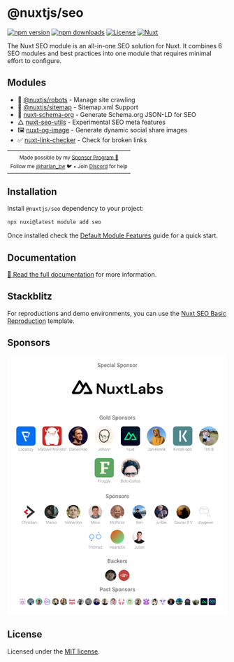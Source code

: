 <h1>@nuxtjs/seo</h1>

[![npm version][npm-version-src]][npm-version-href]
[![npm downloads][npm-downloads-src]][npm-downloads-href]
[![License][license-src]][license-href]
[![Nuxt][nuxt-src]][nuxt-href]

The Nuxt SEO module is an all-in-one SEO solution for Nuxt. It combines 6 SEO modules and best practices into one module that requires minimal effort to configure.

## Modules

- 🤖 [@nuxtjs/robots](https://github.com/nuxt-modules/robots) - Manage site crawling
- 📄 [@nuxtjs/sitemap](https://github.com/nuxt-modules/sitemap) - Sitemap.xml Support
- 🔎 [nuxt-schema-org](https://github.com/harlan-zw/nuxt-schema-org) - Generate Schema.org JSON-LD for SEO
- △ [nuxt-seo-utils](https://github.com/harlan-zw/nuxt-seo-utils) - Experimental SEO meta features
- 🖼️ [nuxt-og-image](https://github.com/nuxt-modules/og-image) - Generate dynamic social share images
- ✅ [nuxt-link-checker](https://github.com/harlan-zw/nuxt-link-checker) - Check for broken links

<p align="center">
<table>
<tbody>
<td align="center">
<sub>Made possible by my <a href="https://github.com/sponsors/harlan-zw">Sponsor Program 💖</a><br> Follow me <a href="https://twitter.com/harlan_zw">@harlan_zw</a> 🐦 • Join <a href="https://discord.gg/275MBUBvgP">Discord</a> for help</sub><br>
</td>
</tbody>
</table>
</p>

## Installation

Install `@nuxtjs/seo` dependency to your project:

```sh
npx nuxi@latest module add seo
```

Once installed check the [Default Module Features](https://nuxtseo.com/docs/nuxt-seo/guides/using-the-modules) guide
for a quick start.

## Documentation

[📖 Read the full documentation](https://nuxtseo.com/) for more information.

## Stackblitz

For reproductions and demo environments, you can use the [Nuxt SEO Basic Reproduction](https://stackblitz.com/edit/nuxt-starter-gfrej6?file=nuxt.config.ts)
template.

## Sponsors

<p align="center">
  <a href="https://raw.githubusercontent.com/harlan-zw/static/main/sponsors.svg">
    <img src='https://raw.githubusercontent.com/harlan-zw/static/main/sponsors.svg'/>
  </a>
</p>

## License

Licensed under the [MIT license](https://github.com/harlan-zw/nuxt-seo/blob/main/LICENSE.md).

<!-- Badges -->
[npm-version-src]: https://img.shields.io/npm/v/@nuxtjs/seo/latest.svg?style=flat&colorA=18181B&colorB=28CF8D
[npm-version-href]: https://npmjs.com/package/@nuxtjs/seo

[npm-downloads-src]: https://img.shields.io/npm/dm/@nuxtjs/seo.svg?style=flat&colorA=18181B&colorB=28CF8D
[npm-downloads-href]: https://npmjs.com/package/@nuxtjs/seo

[license-src]: https://img.shields.io/github/license/harlan-zw/nuxt-seo.svg?style=flat&colorA=18181B&colorB=28CF8D
[license-href]: https://github.com/harlan-zw/nuxt-seo/blob/main/LICENSE.md

[nuxt-src]: https://img.shields.io/badge/Nuxt-18181B?logo=nuxt.js
[nuxt-href]: https://nuxt.com
